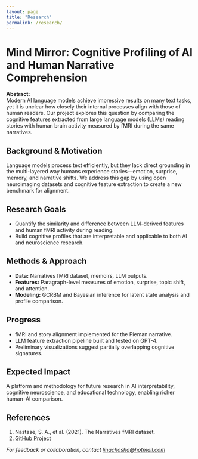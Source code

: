 ```yaml
---
layout: page
title: "Research"
permalink: /research/
---
```


# Mind Mirror: Cognitive Profiling of AI and Human Narrative Comprehension

**Abstract:**  
Modern AI language models achieve impressive results on many text tasks, yet it is unclear how closely their internal processes align with those of human readers. Our project explores this question by comparing the cognitive features extracted from large language models (LLMs) reading stories with human brain activity measured by fMRI during the same narratives.

## Background & Motivation
Language models process text efficiently, but they lack direct grounding in the multi-layered way humans experience stories—emotion, surprise, memory, and narrative shifts. We address this gap by using open neuroimaging datasets and cognitive feature extraction to create a new benchmark for alignment.

## Research Goals
- Quantify the similarity and difference between LLM-derived features and human fMRI activity during reading.
- Build cognitive profiles that are interpretable and applicable to both AI and neuroscience research.

## Methods & Approach
- **Data:** Narratives fMRI dataset, memoirs, LLM outputs.
- **Features:** Paragraph-level measures of emotion, surprise, topic shift, and attention.
- **Modeling:** GCRBM and Bayesian inference for latent state analysis and profile comparison.

## Progress
- fMRI and story alignment implemented for the Pieman narrative.
- LLM feature extraction pipeline built and tested on GPT-4.
- Preliminary visualizations suggest partially overlapping cognitive signatures.

## Expected Impact
A platform and methodology for future research in AI interpretability, cognitive neuroscience, and educational technology, enabling richer human–AI comparison.

## References
1. Nastase, S. A., et al. (2021). The Narratives fMRI dataset.
2. [GitHub Project](https://github.com/linachoshha/mind-mirror)

*For feedback or collaboration, contact linachosha@hotmail.com*
